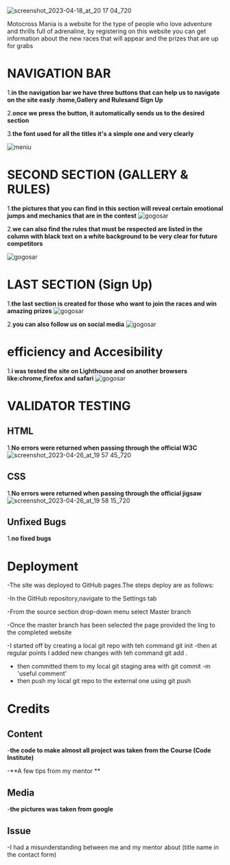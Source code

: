 ![screenshot_2023-04-18_at_20 17 04_720](https://user-images.githubusercontent.com/126587603/233216670-ebeedf37-ff1a-4c10-8387-ebe61f624d5c.png)

Motocross Mania is a website for the type of people who love 
adventure and thrills full of adrenaline, by registering on this website you can get information about the new races that will appear and the prizes that are up for grabs

# NAVIGATION BAR 
 
1.**in the navigation bar we have three buttons that can help us to navigate on the site easly :home,Gallery and Rulesand Sign  Up**

2.**once we press the button, it automatically sends us to the desired section**

3.**the font used for all the titles it's a simple one and very clearly**

![meniu](https://user-images.githubusercontent.com/126587603/233217222-32658697-219e-47cf-8019-bbdb73299c61.png)


# SECOND SECTION (GALLERY & RULES)

1.**the pictures that you can find in this section will reveal certain emotional jumps and mechanics that are in the contest**
![gogosar](https://user-images.githubusercontent.com/126587603/233219134-93888b1d-c0d1-4e24-aac1-99cf45871c0b.png)


2.**we can also find the rules that must be respected are listed in the column with black text on a white background to be very clear for future competitors**

![gogosar](https://user-images.githubusercontent.com/126587603/233219289-8fabfc05-10e5-4c8c-8522-cbce80248292.png)


# LAST SECTION (Sign Up)

1.**the last section is created for those who want to join the races and win amazing prizes**
![gogosar](https://user-images.githubusercontent.com/126587603/233219715-3d929a37-6b72-447d-bb24-3a870888c835.png)

2.**you can also follow us on social media**
![gogosar](https://user-images.githubusercontent.com/126587603/233219810-10572ebe-25c2-407e-a5e6-20d3f9e93804.png)

# efficiency and Accesibility
1.**i was tested the site on Lighthouse and on another browsers like:chrome,firefox and safari**
![gogosar](https://user-images.githubusercontent.com/126587603/233220358-916989b2-8022-4606-8b9a-2dcb2886f45e.png)


# VALIDATOR TESTING 
## HTML ##
1.**No errors were returned when passing through the official W3C** ![screenshot_2023-04-26_at_19 57 45_720](https://user-images.githubusercontent.com/126587603/234687051-ee95e06f-bbaa-499b-8358-f7df9aa1633c.png)


## CSS ##

1.**No errors were returned when passing through the official jigsaw**
![screenshot_2023-04-26_at_19 58 15_720](https://user-images.githubusercontent.com/126587603/234687156-04593e46-8e80-4e34-b9c1-9a847cd922a4.png)

## Unfixed Bugs ##

1.**no fixed bugs**

# Deployment 

  -The site was deployed to GitHub pages.The steps deploy are as follows:

  -In the GitHub repository,navigate to the Settings 
  tab 
  
  -From the source section drop-down menu select Master 
  branch 
  
  -Once the master branch has been selected the page provided the ling to the completed website
  
  -I started off by creating a local git repo with teh command
git init
  -then at regular points I added new changes with teh command
git add .
  - then committed them to my local git staging area with
git commit -m 'useful comment'
  - then push my local git repo to the external one using
git push 

# Credits 

 ## Content ##
   -**the code to make almost all project was taken from the Course (Code Institute)**
   
   -**A few tips from my mentor **
   
   
## Media ## 

 -**the pictures was taken from google**

## Issue ##

  -I had a misunderstanding between me and my mentor about (title name in the contact form)
